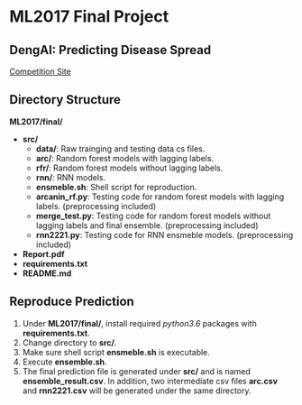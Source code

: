 # ML2017 Final Project

## DengAI: Predicting Disease Spread
[Competition Site](https://www.drivendata.org/competitions/44/dengai-predicting-disease-spread/)



## Directory Structure
**ML2017/final/**
-	**src/**
	-	**data/**: Raw trainging and testing data cs files.
	-	**arc/**: Random forest models with lagging labels.
	-	**rfr/**: Random forest models without lagging labels.
	-	**rnn/**: RNN models.
	-	**ensmeble.sh**: Shell script for reproduction.
	-	**arcanin_rf.py**: Testing code for random forest models with lagging labels. (preprocessing included)
	-	**merge_test.py**: Testing code for random forest models without lagging labels and final ensemble. (preprocessing included)
	-	**rnn2221.py**: Testing code for RNN ensmeble models. (preprocessing included)
-	**Report.pdf**
-	**requirements.txt**
-	**README.md**


## Reproduce Prediction
1. Under **ML2017/final/**, install required *python3.6* packages with **requirements.txt**.
2. Change directory to **src/**.
3. Make sure shell script **ensmeble.sh** is executable.
4. Execute **ensemble.sh**.
5. The final prediction file is generated under **src/** and is named **ensemble_result.csv**. In addition, two intermediate csv files **arc.csv** and **rnn2221.csv** will be generated under the same directory.